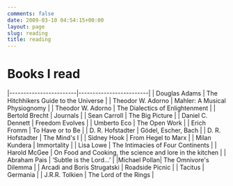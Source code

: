 ```yaml
---
comments: false
date: 2009-03-10 04:54:15+00:00
layout: page
slug: reading
title: reading
---
```


# Books I read

|------------------------|-------------------------|
| Douglas Adams | The Hitchhikers Guide to the Universe |
| Theodor W. Adorno | Mahler: A Musical Physiognomy |
| Theodor W. Adorno | The Dialectics of Enlightenment |
| Bertold Brecht | Journals |
| Sean Carroll | The Big Picture |
| Daniel C. Dennett | Freedom Evolves |
| Umberto Eco | The Open Work |
| Erich Fromm | To Have or to Be |
| D. R. Hofstadter | Gödel, Escher, Bach |
| D. R. Hofstadter | The Mind's I |
| Sidney Hook | From Hegel to Marx |
| Milan Kundera | Immortality |
| Lisa Lowe | The Intimacies of Four Continents |
| Harold McGee | On Food and Cooking, the science and lore in the kitchen |
| Abraham Pais | ‘Subtle is the Lord…’ |
|Michael Pollan| The Omnivore's Dilemma |
| Arcadi and Boris Strugatski | Roadside Picnic |
| Tacitus | Germania |
| J.R.R. Tolkien | The Lord of the Rings |
